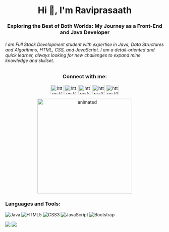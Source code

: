 
<h1 align="center">Hi 👋, I'm Raviprasaath</h1>
<h3 align="center">Exploring the Best of Both Worlds: My Journey as a Front-End and Java Developer</h6>
<h6 align="left">I am Full Stack Development student with expertise in Java, Data Structures and Algorithms, HTML, CSS, and JavaScript. I am a detail-oriented and quick learner, always looking for new challenges to expand mine knowledge and skillset. </h4>




<h3 align="center">Connect with me:</h3>
<p align="center">
<a href="https://linkedin.com/in/https://www.linkedin.com/in/raviprasaath-ramesh-30158b11a/" target="blank"><img align="center" src="https://raw.githubusercontent.com/rahuldkjain/github-profile-readme-generator/master/src/images/icons/Social/linked-in-alt.svg" alt="https://www.linkedin.com/in/raviprasaath-ramesh-30158b11a/" height="30" width="40" /></a>
<a href="https://codesandbox.com/https://codesandbox.io/dashboard/recent?workspace=d3bc3ed7-96ca-4556-86f2-8364edc94216" target="blank"><img align="center" src="https://raw.githubusercontent.com/rahuldkjain/github-profile-readme-generator/master/src/images/icons/Social/codesandbox.svg" alt="https://codesandbox.io/dashboard/recent?workspace=d3bc3ed7-96ca-4556-86f2-8364edc94216" height="30" width="40" /></a>
<a href="https://fb.com/https://www.facebook.com/ravi.prasaath.54" target="blank"><img align="center" src="https://raw.githubusercontent.com/rahuldkjain/github-profile-readme-generator/master/src/images/icons/Social/facebook.svg" alt="https://www.facebook.com/ravi.prasaath.54" height="30" width="40" /></a>
<a href="https://instagram.com/https://www.instagram.com/raviprasaath/" target="blank"><img align="center" src="https://raw.githubusercontent.com/rahuldkjain/github-profile-readme-generator/master/src/images/icons/Social/instagram.svg" alt="https://www.instagram.com/raviprasaath/" height="30" width="40" /></a>
<a href="https://www.leetcode.com/https://leetcode.com/raviprasaath/" target="blank"><img align="center" src="https://raw.githubusercontent.com/rahuldkjain/github-profile-readme-generator/master/src/images/icons/Social/leet-code.svg" alt="https://leetcode.com/raviprasaath/" height="30" width="40" /></a>
</p>
















<p align="center">
  <img src="https://media0.giphy.com/media/qgQUggAC3Pfv687qPC/giphy.gif" alt="animated" width="300"/>
</p>


<h3 align="left">Languages and Tools:</h3>
<p align="center"> 

![Java](https://img.shields.io/badge/java-%23ED8B00.svg?style=for-the-badge&logo=java&logoColor=white) 
![HTML5](https://img.shields.io/badge/html5-%23E34F26.svg?style=for-the-badge&logo=html5&logoColor=white)
![CSS3](https://img.shields.io/badge/css3-%231572B6.svg?style=for-the-badge&logo=css3&logoColor=white) 
![JavaScript](https://img.shields.io/badge/javascript-%23323330.svg?style=for-the-badge&logo=javascript&logoColor=%23F7DF1E) 
![Bootstrap](https://img.shields.io/badge/bootstrap-%23563D7C.svg?style=for-the-badge&logo=bootstrap&logoColor=white) 

</p>







  
![](https://github-readme-streak-stats.herokuapp.com/?user=Raviprasaath&theme=dark&hide_border=false)
![](https://github-readme-stats.vercel.app/api/top-langs/?username=Raviprasaath&theme=dark&hide_border=false&include_all_commits=false&count_private=false&layout=compact)




